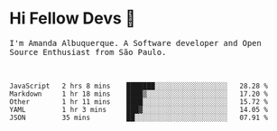 # Hi Fellow Devs :wave:
   
<p>
  <samp>
    I'm Amanda Albuquerque. A Software developer and Open Source Enthusiast from São Paulo.
  </samp>

  
<!--   [![Twitter Follow](https://img.shields.io/twitter/follow/alalbux?style=social)](https://www.twitter.com/alalbux)
  [![Linkedin Badge](https://img.shields.io/badge/-alalbux-blue?style=flat-square&logo=Linkedin&logoColor=white&link=https://www.linkedin.com/in/alalbux/)](https://www.linkedin.com/in/alalbux/)
  [![Medium Badge](https://img.shields.io/badge/-alalbux-black?style=flat-square&logo=Medium&logoColor=white&link=https://medium.com/@alalbux)](https://medium.com/@alalbux) -->
</p>

  <br/>
  

<!--START_SECTION:waka-->
```text
JavaScript   2 hrs 8 mins    ███████░░░░░░░░░░░░░░░░░░   28.28 % 
Markdown     1 hr 18 mins    ████▒░░░░░░░░░░░░░░░░░░░░   17.20 % 
Other        1 hr 11 mins    ████░░░░░░░░░░░░░░░░░░░░░   15.72 % 
YAML         1 hr 3 mins     ███▓░░░░░░░░░░░░░░░░░░░░░   14.05 % 
JSON         35 mins         ██░░░░░░░░░░░░░░░░░░░░░░░   07.91 % 
```
<!--END_SECTION:waka-->

